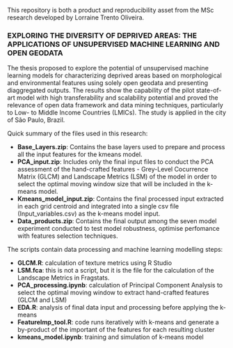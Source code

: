 This repository is both a product and reproducibility asset from the MSc research developed by Lorraine Trento Oliveira.

### EXPLORING THE DIVERSITY OF DEPRIVED AREAS: THE APPLICATIONS OF UNSUPERVISED MACHINE LEARNING AND OPEN GEODATA
The thesis proposed to explore the potential of unsupervised machine learning models for characterizing deprived areas based on morphological and environmental features using solely open geodata and presenting diaggregated outputs. The results show the capability of the pilot state-of-art model with high transferability and scalability potential and proved the relevance of open data framework and
data mining techniques, particularly to Low- to Middle Income Countries (LMICs). The study is applied in the city of São Paulo, Brazil. 

Quick summary of the files used in this research:

* **Base_Layers.zip**: Contains the base layers used to prepare and process all the input features for the kmeans model. 
* **PCA_input.zip**: Includes only the final input files to conduct the PCA assessment of the hand-crafted features - Grey-Level Cocurrence Matrix (GLCM) and Landscape Metrics (LSM) of the model in order to select the optimal moving window size that will be included in the k-means model. 
* **Kmeans_model_input.zip**: Contains the final processed input extracted in each grid centroid and integrated into a single csv file (Input_variables.csv) as the k-means model input.
* **Data_products.zip**: Contains the final output among the seven model  experiment conducted to test model robustness, optimise perfomance with features selection techniques.

The scripts contain data processing and machine learning modelling steps:
* **GLCM.R**: calculation of texture metrics using R Studio 
* **LSM.fca**: this is not a script, but it is the file for the calculation of the Landscape Metrics in Fragstats.
* **PCA_processing.ipynb**: calculation of Principal Component Analysis to select the optimal moving window to extract hand-crafted features (GLCM and LSM)
* **EDA.R**: analysis of final data input and processing before applying the k-means
* **FeatureImp_tool.R**: code runs iteratively with k-means and generate a by-product of the important of the features for each resulting cluster
* **kmeans_model.ipynb**: training and simulation of k-means model
